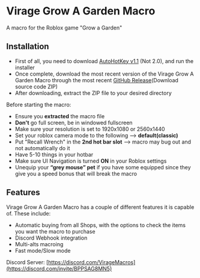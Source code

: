 # Virage Grow A Garden Macro
A macro for the Roblox game "Grow a Garden"

 ## Installation
 - First of all, you need to download [AutoHotKey v1.1](https://www.autohotkey.com/) (Not 2.0), and run the installer
 - Once complete, download the most recent version of the Virage Grow A Garden Macro through the most recent [GitHub Release](https://github.com/VirageRoblox/Virage-Grow-A-Garden-Macro/releases/latest)(Download source code ZIP)
 - After downloading, extract the ZIP file to your desired directory

Before starting the macro:
- Ensure you **extracted** the macro file
- **Don't** go full screen, be in windowed fullscreen
- Make sure your resolution is set to 1920x1080 or 2560x1440
- Set your roblox camera mode to the following --> **default(classic)**
- Put "Recall Wrench" in the **2nd hot bar slot** --> macro may bug out and not automatically do it
- Have 5-10 things in your hotbar
- Make sure UI Navigation is turned **ON** in your Roblox settings
- Unequip your **“grey mouse” pet** if you have some equipped since they give you a speed bonus that will break the macro

## Features
Virage Grow A Garden Macro has a couple of different features it is capable of. These include:
- Automatic buying from all Shops, with the options to check the items you want the macro to purchase
- Discord Webhook integration
- Multi-alts macroing
- Fast mode/Slow mode

 Discord Server: [https://discord.com/VirageMacros](https://discord.com/invite/BPPSAG8MN5)
